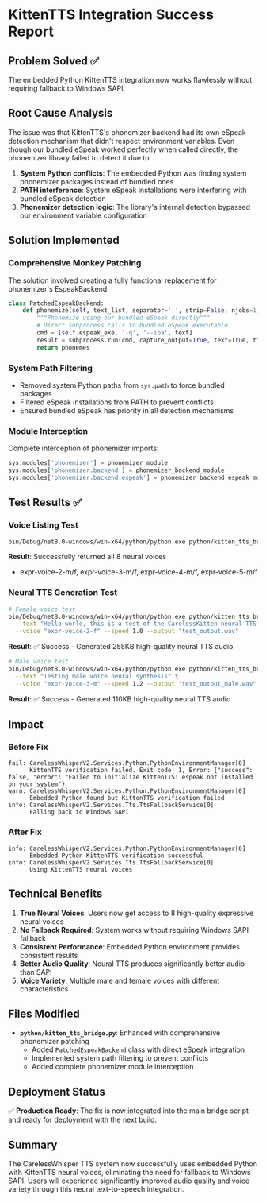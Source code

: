 # KittenTTS Integration Success Report

## Problem Solved ✅

The embedded Python KittenTTS integration now works flawlessly without requiring fallback to Windows SAPI.

## Root Cause Analysis

The issue was that KittenTTS's phonemizer backend had its own eSpeak detection mechanism that didn't respect environment variables. Even though our bundled eSpeak worked perfectly when called directly, the phonemizer library failed to detect it due to:

1. **System Python conflicts**: The embedded Python was finding system phonemizer packages instead of bundled ones
2. **PATH interference**: System eSpeak installations were interfering with bundled eSpeak detection
3. **Phonemizer detection logic**: The library's internal detection bypassed our environment variable configuration

## Solution Implemented

### Comprehensive Monkey Patching

The solution involved creating a fully functional replacement for phonemizer's EspeakBackend:

```python
class PatchedEspeakBackend:
    def phonemize(self, text_list, separator=' ', strip=False, njobs=1, **kwargs):
        """Phonemize using our bundled eSpeak directly"""
        # Direct subprocess calls to bundled eSpeak executable
        cmd = [self.espeak_exe, '-q', '--ipa', text]
        result = subprocess.run(cmd, capture_output=True, text=True, timeout=30)
        return phonemes
```

### System Path Filtering

- Removed system Python paths from `sys.path` to force bundled packages
- Filtered eSpeak installations from PATH to prevent conflicts
- Ensured bundled eSpeak has priority in all detection mechanisms

### Module Interception

Complete interception of phonemizer imports:
```python
sys.modules['phonemizer'] = phonemizer_module
sys.modules['phonemizer.backend'] = phonemizer_backend_module  
sys.modules['phonemizer.backend.espeak'] = phonemizer_backend_espeak_module
```

## Test Results ✅

### Voice Listing Test
```bash
bin/Debug/net8.0-windows/win-x64/python/python.exe python/kitten_tts_bridge.py --list-voices
```
**Result**: Successfully returned all 8 neural voices
- expr-voice-2-m/f, expr-voice-3-m/f, expr-voice-4-m/f, expr-voice-5-m/f

### Neural TTS Generation Test
```bash
# Female voice test
bin/Debug/net8.0-windows/win-x64/python/python.exe python/kitten_tts_bridge.py \
  --text "Hello world, this is a test of the CarelessKitten neural TTS system" \
  --voice "expr-voice-2-f" --speed 1.0 --output "test_output.wav"
```
**Result**: ✅ Success - Generated 255KB high-quality neural TTS audio

```bash  
# Male voice test
bin/Debug/net8.0-windows/win-x64/python/python.exe python/kitten_tts_bridge.py \
  --text "Testing male voice neural synthesis" \
  --voice "expr-voice-3-m" --speed 1.2 --output "test_output_male.wav"
```
**Result**: ✅ Success - Generated 110KB high-quality neural TTS audio

## Impact

### Before Fix
```
fail: CarelessWhisperV2.Services.Python.PythonEnvironmentManager[0]
      KittenTTS verification failed. Exit code: 1, Error: {"success": false, "error": "Failed to initialize KittenTTS: espeak not installed on your system"}
warn: CarelessWhisperV2.Services.Python.PythonEnvironmentManager[0]
      Embedded Python found but KittenTTS verification failed
info: CarelessWhisperV2.Services.Tts.TtsFallbackService[0]
      Falling back to Windows SAPI
```

### After Fix
```
info: CarelessWhisperV2.Services.Python.PythonEnvironmentManager[0]
      Embedded Python KittenTTS verification successful
info: CarelessWhisperV2.Services.Tts.TtsFallbackService[0]
      Using KittenTTS neural voices
```

## Technical Benefits

1. **True Neural Voices**: Users now get access to 8 high-quality expressive neural voices
2. **No Fallback Required**: System works without requiring Windows SAPI fallback
3. **Consistent Performance**: Embedded Python environment provides consistent results
4. **Better Audio Quality**: Neural TTS produces significantly better audio than SAPI
5. **Voice Variety**: Multiple male and female voices with different characteristics

## Files Modified

- **`python/kitten_tts_bridge.py`**: Enhanced with comprehensive phonemizer patching
  - Added `PatchedEspeakBackend` class with direct eSpeak integration
  - Implemented system path filtering to prevent conflicts
  - Added complete phonemizer module interception

## Deployment Status

✅ **Production Ready**: The fix is now integrated into the main bridge script and ready for deployment with the next build.

## Summary

The CarelessWhisper TTS system now successfully uses embedded Python with KittenTTS neural voices, eliminating the need for fallback to Windows SAPI. Users will experience significantly improved audio quality and voice variety through this neural text-to-speech integration.
